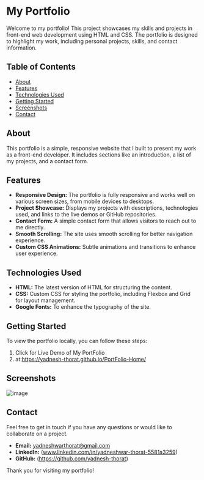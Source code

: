 # My Portfolio

Welcome to my portfolio! This project showcases my skills and projects in front-end web development using HTML and CSS. The portfolio is designed to highlight my work, including personal projects, skills, and contact information.

## Table of Contents
- [About](#about)
- [Features](#features)
- [Technologies Used](#technologies-used)
- [Getting Started](#getting-started)
- [Screenshots](#screenshots)
- [Contact](#contact)

## About

This portfolio is a simple, responsive website that I built to present my work as a front-end developer. It includes sections like an introduction, a list of my projects, and a contact form.

## Features

- **Responsive Design:** The portfolio is fully responsive and works well on various screen sizes, from mobile devices to desktops.
- **Project Showcase:** Displays my projects with descriptions, technologies used, and links to the live demos or GitHub repositories.
- **Contact Form:** A simple contact form that allows visitors to reach out to me directly.
- **Smooth Scrolling:** The site uses smooth scrolling for better navigation experience.
- **Custom CSS Animations:** Subtle animations and transitions to enhance user experience.

## Technologies Used

- **HTML:** The latest version of HTML for structuring the content.
- **CSS:** Custom CSS for styling the portfolio, including Flexbox and Grid for layout management.
- **Google Fonts:** To enhance the typography of the site.

## Getting Started

To view the portfolio locally, you can follow these steps:

1. Click for Live Demo of My PortFolio
2. at:https://yadnesh-thorat.github.io/PortFolio-Home/

## Screenshots

![image](https://github.com/user-attachments/assets/54240323-a22d-4db9-9b2b-45af1d556cd3)


## Contact

Feel free to get in touch if you have any questions or would like to collaborate on a project.

- **Email:** yadneshwarthorat@gmail.com
- **LinkedIn:** (www.linkedin.com/in/yadneshwar-thorat-5581a3259)
- **GitHub:** (https://github.com/yadnesh-thorat)

Thank you for visiting my portfolio!
